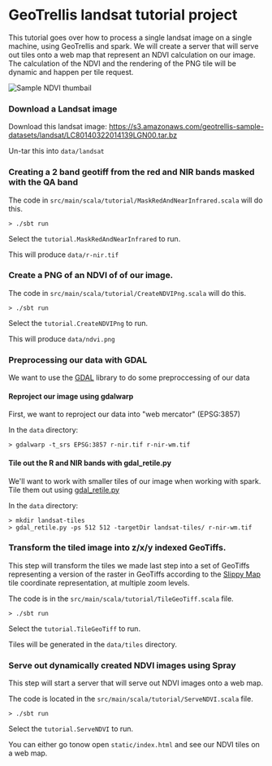 # GeoTrellis landsat tutorial project

This tutorial goes over how to process a single landsat image on a single machine, using GeoTrellis and spark.
We will create a server that will serve out tiles onto a web map that represent an NDVI calculation on our image.
The calculation of the NDVI and the rendering of the PNG tile will be dynamic and happen per tile request.

![Sample NDVI thumbail](https://raw.githubusercontent.com/geotrellis/geotrellis-landsat-tutorial/sample-ndvi-thumbnail.png)

### Download a Landsat image
Download this landsat image: https://s3.amazonaws.com/geotrellis-sample-datasets/landsat/LC80140322014139LGN00.tar.bz

Un-tar this into `data/landsat`

### Creating a 2 band geotiff from the red and NIR bands masked with the QA band

The code in `src/main/scala/tutorial/MaskRedAndNearInfrared.scala` will do this.

```console
> ./sbt run
```

Select the `tutorial.MaskRedAndNearInfrared` to run.

This will produce `data/r-nir.tif`

### Create a PNG of an NDVI of of our image.

The code in `src/main/scala/tutorial/CreateNDVIPng.scala` will do this.

```console
> ./sbt run
```

Select the `tutorial.CreateNDVIPng` to run.

This will produce `data/ndvi.png`

### Preprocessing our data with GDAL

We want to use the [GDAL](http://www.gdal.org/) library to do some preproccessing of our data

#### Reproject our image using gdalwarp

First, we want to reproject our data into "web mercator" (EPSG:3857)

In the `data` directory:

```console
> gdalwarp -t_srs EPSG:3857 r-nir.tif r-nir-wm.tif
```

#### Tile out the R and NIR bands with gdal_retile.py

We'll want to work with smaller tiles of our image when working with spark.
Tile them out using [gdal_retile.py](http://www.gdal.org/gdal_retile.html)

In the `data` directory:

```console
> mkdir landsat-tiles
> gdal_retile.py -ps 512 512 -targetDir landsat-tiles/ r-nir-wm.tif
```

### Transform the tiled image into z/x/y indexed GeoTiffs.

This step will transform the tiles we made last step into a set of GeoTiffs representing a version of the raster in GeoTiffs
according to the [Slippy Map](http://wiki.openstreetmap.org/wiki/Slippy_Map) tile coordinate representation, at multiple zoom levels.

The code is in the `src/main/scala/tutorial/TileGeoTiff.scala` file.

```console
> ./sbt run
```

Select the `tutorial.TileGeoTiff` to run.

Tiles will be generated in the `data/tiles` directory.

### Serve out dynamically created NDVI images using Spray

This step will start a server that will serve out NDVI images onto a web map.

The code is located in the `src/main/scala/tutorial/ServeNDVI.scala` file.

```console
> ./sbt run
```

Select the `tutorial.ServeNDVI` to run.

You can either go tonow open `static/index.html` and see our NDVI tiles on a web map.
